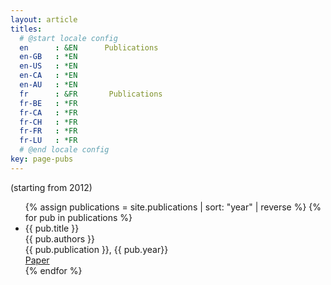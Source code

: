 ```yaml
---
layout: article
titles:
  # @start locale config
  en      : &EN      Publications
  en-GB   : *EN
  en-US   : *EN
  en-CA   : *EN
  en-AU   : *EN
  fr      : &FR       Publications
  fr-BE   : *FR
  fr-CA   : *FR
  fr-CH   : *FR
  fr-FR   : *FR
  fr-LU   : *FR
  # @end locale config
key: page-pubs
---
```

(starting from 2012)
<ul>
{% assign publications = site.publications | sort: "year" | reverse %}
{% for pub in publications %}
<li>
<div class="pubitem">
  <div class="pubtitle">{{ pub.title }}</div>
  <div class="pubauthors">{{ pub.authors }}</div>
  <div class="pubinfo">{{ pub.publication }}, {{ pub.year}}</div>
  <div class="publink"> <a href="{{pub.doi}}"><i class="far fa-file-pdf"></i> Paper</a></div>
</div>
</li>
{% endfor %}
</ul>